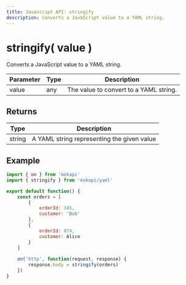 ```yaml
---
title: Javascript API: stringify
description: Converts a JavaScript value to a YAML string.
---
```

# stringify( value )

Converts a JavaScript value to a YAML string.

| Parameter | Type | Description                            |
|-----------|------|----------------------------------------|
| value     | any  | The value to convert to a YAML string. |

## Returns

| Type   | Description                                |
|--------|--------------------------------------------|
| string | A YAML string representing the given value |

## Example

```javascript
import { on } from 'mokapi'
import { stringify } from 'mokapi/yaml'

export default function() {
    const orders = [
        {
            orderId: 345,
            customer: 'Bob'
        },
        {
            orderId: 874,
            customer: Alice
        }
    ]
    
    on('http', function(request, response) {
        response.body = stringify(orders)
    })
}
```